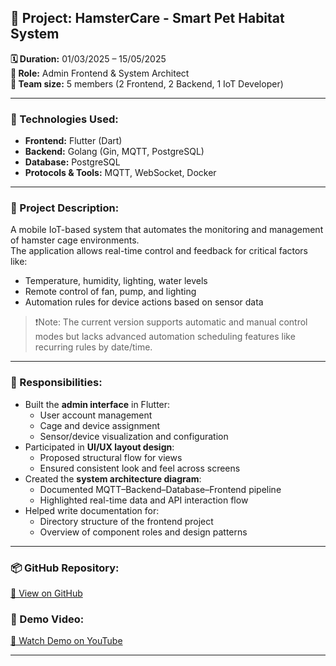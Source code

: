 ## 📁 Project: HamsterCare - Smart Pet Habitat System

**🗓 Duration:** 01/03/2025 – 15/05/2025  
**🎯 Role:** Admin Frontend & System Architect  
**👥 Team size:** 5 members (2 Frontend, 2 Backend, 1 IoT Developer)

---

### 🧰 Technologies Used:
- **Frontend:** Flutter (Dart)
- **Backend:** Golang (Gin, MQTT, PostgreSQL)
- **Database:** PostgreSQL
- **Protocols & Tools:** MQTT, WebSocket, Docker

---

### 📖 Project Description:
A mobile IoT-based system that automates the monitoring and management of hamster cage environments.  
The application allows real-time control and feedback for critical factors like:
- Temperature, humidity, lighting, water levels
- Remote control of fan, pump, and lighting
- Automation rules for device actions based on sensor data

> ❗Note: The current version supports automatic and manual control modes but lacks advanced automation scheduling features like recurring rules by date/time.

---

### 🧩 Responsibilities:
- Built the **admin interface** in Flutter:
  - User account management
  - Cage and device assignment
  - Sensor/device visualization and configuration
- Participated in **UI/UX layout design**:
  - Proposed structural flow for views
  - Ensured consistent look and feel across screens
- Created the **system architecture diagram**:
  - Documented MQTT–Backend–Database–Frontend pipeline
  - Highlighted real-time data and API interaction flow
- Helped write documentation for:
  - Directory structure of the frontend project
  - Overview of component roles and design patterns

---

### 📦 GitHub Repository:
[🔗 View on GitHub](https://github.com/jncmtam/DADN-SE)

### 🔗 Demo Video:
[🎥 Watch Demo on YouTube](https://drive.google.com/file/d/1QoKszfkdw_BxRG5VYgtcilbM3Or0Ngst/view) 

---
